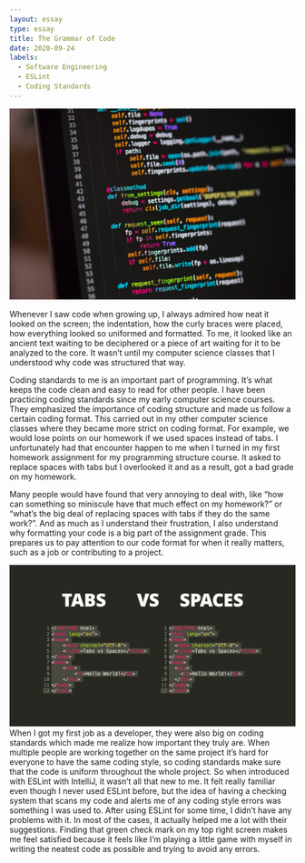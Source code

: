 ```yaml
---
layout: essay
type: essay
title: The Grammar of Code
date: 2020-09-24
labels:
  - Software Engineering
  - ESLint
  - Coding Standards
---
```


<img class="ui medium right floated rounded image" src="/images/coding.jpg">

Whenever I saw code when growing up, I always admired how neat it looked on the screen; the indentation, how the curly braces were placed, how everything looked so uniformed and formatted. To me, it looked like an ancient text waiting to be deciphered or a piece of art waiting for it to be analyzed to the core. It wasn’t until my computer science classes that I understood why code was structured that way. 

Coding standards to me is an important part of programming. It’s what keeps the code clean and easy to read for other people. I have been practicing coding standards since my early computer science courses. They emphasized the importance of coding structure and made us follow a certain coding format. This carried out in my other computer science classes where they became more strict on coding format. For example, we would lose points on our homework if we used spaces instead of tabs. I unfortunately had that encounter happen to me when I turned in my first homework assignment for my programming structure course. It asked to replace spaces with tabs but I overlooked it and as a result, got a bad grade on my homework. 

Many people would have found that very annoying to deal with, like “how can something so miniscule have that much effect on my homework?” or “what’s the big deal of replacing spaces with tabs if they do the same work?”. And as much as I understand their frustration, I also understand why formatting your code is a big part of the assignment grade. This prepares us to pay attention to our code format for when it really matters, such as a job or contributing to a project. 

<img class="ui medium left floated rounded image" src="/images/standards.jpg">
When I got my first job as a developer, they were also big on coding standards which made me realize how important they truly are. When multiple people are working together on the same project it’s hard for everyone to have the same coding style, so coding standards make sure that the code is uniform throughout the whole project. So when introduced with ESLint with IntelliJ, it wasn’t all that new to me. It felt really familiar even though I never used ESLint before, but the idea of having a checking system that scans my code and alerts me of any coding style errors was something I was used to. After using ESLint for some time, I didn’t have any problems with it. In most of the cases, it actually helped me a lot with their suggestions. Finding that green check mark on my top right screen makes me feel satisfied because it feels like I’m playing a little game with myself in writing the neatest code as possible and trying to avoid any errors. 

